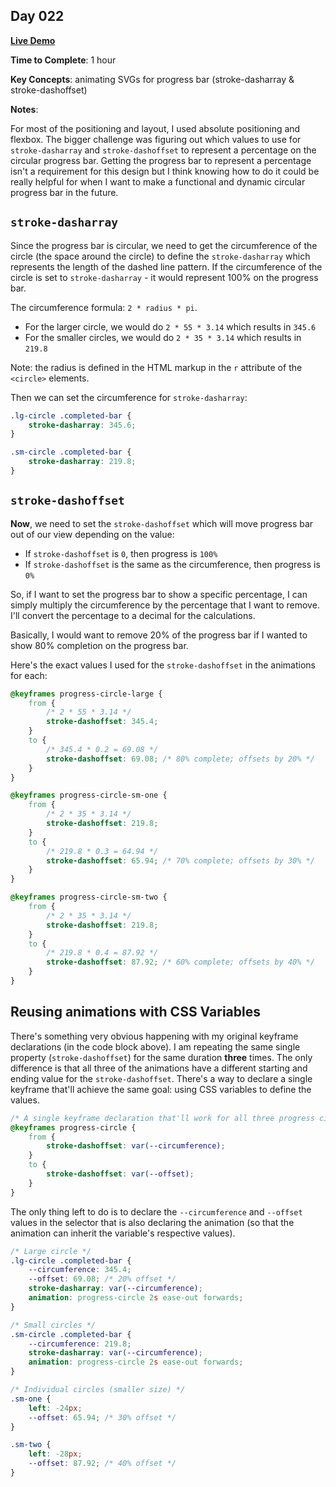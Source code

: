 ## Day 022

**<a href="https://css100.aniqa.dev#day-022">Live Demo</a>**

**Time to Complete**: 1 hour

**Key Concepts**: animating SVGs for progress bar (stroke-dasharray & stroke-dashoffset)

**Notes**:

For most of the positioning and layout, I used absolute positioning and flexbox. The bigger challenge was figuring out which values to use for `stroke-dasharray` and `stroke-dashoffset` to represent a percentage on the circular progress bar. Getting the progress bar to represent a percentage isn't a requirement for this design but I think knowing how to do it could be really helpful for when I want to make a functional and dynamic circular progress bar in the future.

## `stroke-dasharray`

Since the progress bar is circular, we need to get the circumference of the circle (the space around the circle) to define the `stroke-dasharray` which represents the length of the dashed line pattern. If the circumference of the circle is set to `stroke-dasharray` - it would represent 100% on the progress bar.

The circumference formula: `2 * radius * pi`.

- For the larger circle, we would do `2 * 55 * 3.14` which results in `345.6`
- For the smaller circles, we would do `2 * 35 * 3.14` which results in `219.8`

Note: the radius is defined in the HTML markup in the `r` attribute of the `<circle>` elements.

Then we can set the circumference for `stroke-dasharray`:

```css
.lg-circle .completed-bar {
	stroke-dasharray: 345.6;
}

.sm-circle .completed-bar {
	stroke-dasharray: 219.8;
}
```

## `stroke-dashoffset`

**Now**, we need to set the `stroke-dashoffset` which will move progress bar out of our view depending on the value:

- If `stroke-dashoffset` is `0`, then progress is `100%`
- If `stroke-dashoffset` is the same as the circumference, then progress is `0%`

So, if I want to set the progress bar to show a specific percentage, I can simply multiply the circumference by the percentage that I want to remove. I'll convert the percentage to a decimal for the calculations.

Basically, I would want to remove 20% of the progress bar if I wanted to show 80% completion on the progress bar.

Here's the exact values I used for the `stroke-dashoffset` in the animations for each:

```css
@keyframes progress-circle-large {
	from {
		/* 2 * 55 * 3.14 */
		stroke-dashoffset: 345.4;
	}
	to {
		/* 345.4 * 0.2 = 69.08 */
		stroke-dashoffset: 69.08; /* 80% complete; offsets by 20% */
	}
}

@keyframes progress-circle-sm-one {
	from {
		/* 2 * 35 * 3.14 */
		stroke-dashoffset: 219.8;
	}
	to {
		/* 219.8 * 0.3 = 64.94 */
		stroke-dashoffset: 65.94; /* 70% complete; offsets by 30% */
	}
}

@keyframes progress-circle-sm-two {
	from {
		/* 2 * 35 * 3.14 */
		stroke-dashoffset: 219.8;
	}
	to {
		/* 219.8 * 0.4 = 87.92 */
		stroke-dashoffset: 87.92; /* 60% complete; offsets by 40% */
	}
}
```

## Reusing animations with CSS Variables

There's something very obvious happening with my original keyframe declarations (in the code block above). I am repeating the same single property (`stroke-dashoffset`) for the same duration **three** times. The only difference is that all three of the animations have a different starting and ending value for the `stroke-dashoffset`. There's a way to declare a single keyframe that'll achieve the same goal: using CSS variables to define the values.

```css
/* A single keyframe declaration that'll work for all three progress circles */
@keyframes progress-circle {
	from {
		stroke-dashoffset: var(--circumference);
	}
	to {
		stroke-dashoffset: var(--offset);
	}
}
```

The only thing left to do is to declare the `--circumference` and `--offset` values in the selector that is also declaring the animation (so that the animation can inherit the variable's respective values).

```css
/* Large circle */
.lg-circle .completed-bar {
	--circumference: 345.4;
	--offset: 69.08; /* 20% offset */
	stroke-dasharray: var(--circumference);
	animation: progress-circle 2s ease-out forwards;
}

/* Small circles */
.sm-circle .completed-bar {
	--circumference: 219.8;
	stroke-dasharray: var(--circumference);
	animation: progress-circle 2s ease-out forwards;
}

/* Individual circles (smaller size) */
.sm-one {
	left: -24px;
	--offset: 65.94; /* 30% offset */
}

.sm-two {
	left: -28px;
	--offset: 87.92; /* 40% offset */
}
```
